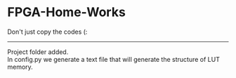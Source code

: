 # FPGA-Home-Works
Don't just copy the codes (:
_________________________________
Project folder added.<br />
In config.py we generate a text file that will generate the structure of LUT memory.
